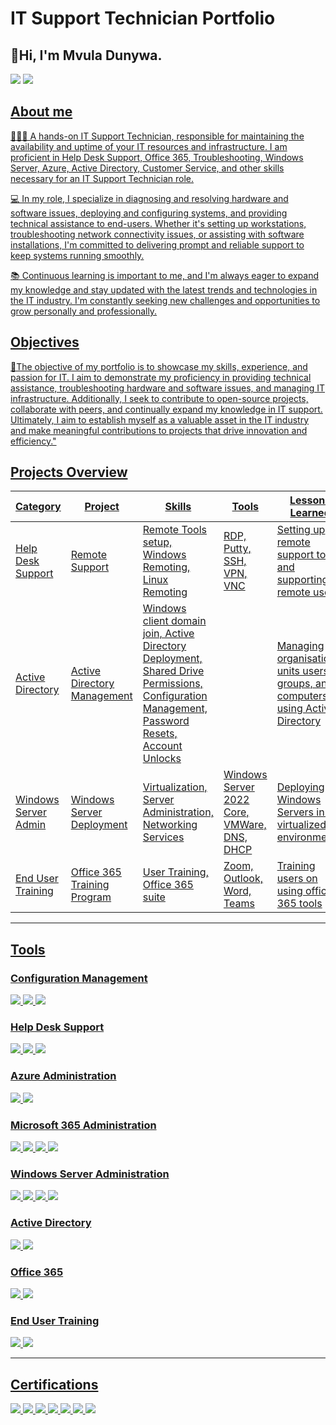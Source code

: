 # IT Support Technician Portfolio

## 👋Hi, I'm Mvula Dunywa.

<a href="https://www.linkedin.com/in/mvuladunywa/"><img src="https://img.shields.io/badge/-LinkedIn-0072b1?&style=for-the-badge&logo=linkedin&logoColor=white" /></a>
<a href="https://www.youtube.com/@mvuladunywa"><img src="https://img.shields.io/badge/-YouTube-FF0000?&style=for-the-badge&logo=YouTube&logoColor=white" />


## About me

👨🏾‍💻 A hands-on IT Support Technician, responsible for maintaining the availability and uptime of your IT resources and infrastructure. I am proficient in Help Desk Support, Office 365, Troubleshooting, Windows Server, Azure, Active Directory, Customer Service, and other skills necessary for an IT Support Technician role.

💻 In my role, I specialize in diagnosing and resolving hardware and software issues, deploying and configuring systems, and providing technical assistance to end-users. Whether it's setting up workstations, troubleshooting network connectivity issues, or assisting with software installations, I'm committed to delivering prompt and reliable support to keep systems running smoothly.

📚 Continuous learning is important to me, and I'm always eager to expand my knowledge and stay updated with the latest trends and technologies in the IT industry. I'm constantly seeking new challenges and opportunities to grow personally and professionally.

## Objectives
💾The objective of my portfolio is to showcase my skills, experience, and passion for IT. I aim to demonstrate my proficiency in providing technical assistance, troubleshooting hardware and software issues, and managing IT infrastructure. Additionally, I seek to contribute to open-source projects, collaborate with peers, and continually expand my knowledge in IT support. Ultimately, I aim to establish myself as a valuable asset in the IT industry and make meaningful contributions to projects that drive innovation and efficiency."


## Projects Overview
|  Category                |     Project          |                 Skills                          |     Tools                      | Lessons Learned                                                             |     
|---------------------     |      --------------- | -------------------------------------           | ---------------                | -------------------                                                         |
|Help Desk Support         | Remote Support       |Remote Tools setup, Windows Remoting, Linux Remoting| RDP, Putty, SSH, VPN, VNC|Setting up remote support tools and supporting remote users                                                                            |
|Active Directory          | Active Directory Management|Windows client domain join, Active Directory Deployment, Shared Drive Permissions, Configuration Management, Password Resets, Account Unlocks|                                |Managing organisational units users, groups, and computers using Active Directory|    
|Windows Server Admin      |Windows Server Deployment|Virtualization, Server Administration, Networking Services|Windows Server 2022 Core, VMWare, DNS, DHCP| Deploying Windows Servers in a virtualized environment|
|End User Training         |Office 365 Training Program |User Training, Office 365 suite  |Zoom, Outlook, Word, Teams| Training users on using office 365 tools                                                                              |
------------------------------------------------------------------------------------------------------------------------------------------------------------------------
## Tools

### Configuration Management
<div>
    <img src="https://img.shields.io/badge/-SCCM-0078D6?&style=for-the-badge&logo=Microsoft%20System%20Center%20Configuration%20Manager&logoColor=white" />
    <img src="https://img.shields.io/badge/-Windows-0078D6?&style=for-the-badge&logo=Windows&logoColor=white" />
    <img src="https://img.shields.io/badge/-Microsoft%20Intune-0078D6?&style=for-the-badge&logo=Microsoft%20Intune&logoColor=white" />

</div>

### Help Desk Support
<div>

   <img src="https://img.shields.io/badge/-Jira-0052CC?&style=for-the-badge&logo=Jira&logoColor=white" />
   <img src="https://img.shields.io/badge/-PuTTY-005C95?&style=for-the-badge&logo=PuTTY&logoColor=white" />
   <img src="https://img.shields.io/badge/-Remote%20Desktop-0078D6?&style=for-the-badge&logo=Windows&logoColor=white" />
<div>

### Azure Administration
<div>
    <img src="https://img.shields.io/badge/-Microsoft_Sentinel-0078D4?&style=for-the-badge&logo=Microsoft&logoColor=white" />
   <img src="https://img.shields.io/badge/-Azure-0089D6?&style=for-the-badge&logo=Microsoft%20Azure&logoColor=white" />
</div>

### Microsoft 365 Administration
<div>
    <img src="https://img.shields.io/badge/-Microsoft%20Teams-6264A7?&style=for-the-badge&logo=Microsoft%20Teams&logoColor=white" />
    <img src="https://img.shields.io/badge/-Microsoft%20SharePoint-0078D4?&style=for-the-badge&logo=Microsoft%20SharePoint&logoColor=white" />
    <img src="https://img.shields.io/badge/-Microsoft%20365-0078D4?&style=for-the-badge&logo=Microsoft%20Office&logoColor=white" />
    <img src="https://img.shields.io/badge/-Microsoft%20Exchange%20Online-0078D4?&style=for-the-badge&logo=Microsoft%20Exchange&logoColor=white" />
<div>

### Windows Server Administration
<div>
    <img src="https://img.shields.io/badge/-PowerShell-5391FE?&style=for-the-badge&logo=PowerShell&logoColor=white" />
    <img src="https://img.shields.io/badge/-Group%20Policy-0078D6?&style=for-the-badge&logo=Windows&logoColor=white" />
    <img src="https://img.shields.io/badge/-Windows%20Server%202022-0078D6?&style=for-the-badge&logo=Windows&logoColor=white" />
    <img src="https://img.shields.io/badge/-Active%20Directory-0078D6?&style=for-the-badge&logo=Windows&logoColor=white" />
<div>

### Active Directory
<div>
    <img src="https://img.shields.io/badge/-Active%20Directory-0078D6?&style=for-the-badge&logo=Windows&logoColor=white" />
    <img src="https://img.shields.io/badge/-Azure%20AD-0089D6?&style=for-the-badge&logo=Microsoft%20Azure%20Active%20Directory&logoColor=white" />   
<div>

### Office 365
<div>
    <img src="https://img.shields.io/badge/-PowerShell-5391FE?&style=for-the-badge&logo=PowerShell&logoColor=white" />
    <img src="https://img.shields.io/badge/-GitHub-181717?&style=for-the-badge&logo=GitHub&logoColor=white" />
<div>

### End User Training
<div>
    <img src="https://img.shields.io/badge/-PowerShell-5391FE?&style=for-the-badge&logo=PowerShell&logoColor=white" />
    <img src="https://img.shields.io/badge/-GitHub-181717?&style=for-the-badge&logo=GitHub&logoColor=white" />
<div>

-------------------------------------------------------------------------------------------------------------------------------------------------------------------


## Certifications
<div>
    <img src="https://img.shields.io/badge/-Microsoft%20Azure%20Administrator-0089D6?&style=for-the-badge&logo=Microsoft%20Azure&logoColor=white" />
<img src="https://img.shields.io/badge/-Splunk%20Certified%20Cybersecurity%20Defense%20Analyst-4B275F?&style=for-the-badge&logo=Splunk&logoColor=white" />
<img src="https://img.shields.io/badge/-CSI%20Linux%20Certified%20Investigator-005571?&style=for-the-badge" />
<img src="https://img.shields.io/badge/-Microsoft%20Security%20Operations%20Analyst-0078D4?&style=for-the-badge&logo=Microsoft%20Azure&logoColor=white" />
<img src="https://img.shields.io/badge/-Fortinet%20Certified%20Associate%20Cybersecurity-5172B4?&style=for-the-badge&logo=Fortinet&logoColor=white" />
<img src="https://img.shields.io/badge/-Google%20Cybersecurity-4285F4?&style=for-the-badge&logo=Google&logoColor=white" />
<img src="https://img.shields.io/badge/-Google_IT_Support-4B275F?&style=for-the-badge&logo=google&logoColor=white" />

</div>

